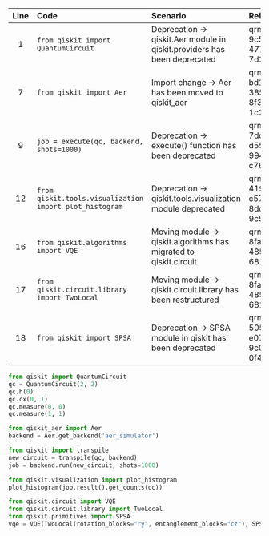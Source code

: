 | Line | Code                                                                                      | Scenario                                                              | Reference                                               | Artifact                                            | Refactoring                                                                                                                                                      |
| :--: | :---------------------------------------------------------------------------------------- | :-------------------------------------------------------------------- | :----------------------------------------------------- | :-------------------------------------------------- | :--------------------------------------------------------------------------------------------------------------------------------------------------------------- |
| 1    | `from qiskit import QuantumCircuit`                                                     | Deprecation -> qiskit.Aer module in qiskit.providers has been deprecated                   | qrn_notax_ddbb-9c5ff30f-89b3-477d-8e94-7d231d6ab6bd | qiskit                                             | `from qiskit import QuantumCircuit`                                                                                                                          |
| 7    | `from qiskit import Aer`                                                                 | Import change -> Aer has been moved to qiskit_aer                     | qrn_notax_ddbb-bd1ba6c7-3850-405b-8f3c-1c2d0a9e773f | qiskit                                             | `from qiskit_aer import Aer`                                                                                                                                 |
| 9    | `job = execute(qc, backend, shots=1000)`                                               | Deprecation -> execute() function has been deprecated                   | qrn_notax_ddbb-7dcaf104-d552-4d87-994a-c7691846d9a9 | qiskit                                             | `new_circuit = transpile(qc, backend); job = backend.run(new_circuit, shots=1000)`                                                                          |
| 12   | `from qiskit.tools.visualization import plot_histogram`                                  | Deprecation -> qiskit.tools.visualization module deprecated               | qrn_notax_ddbb-4194776d-c578-4b79-8dc6-9c5e286bc808 | qiskit.tools                                      | `from qiskit.visualization import plot_histogram`                                                                                                           |
| 16   | `from qiskit.algorithms import VQE`                                                     | Moving module -> qiskit.algorithms has migrated to qiskit.circuit      | qrn_notax_ddbb-8fa78c41-fe65-4855-a211-6812b683b158 | qiskit.algorithms                                  | `from qiskit.circuit import VQE`                                                                                                                              |
| 17   | `from qiskit.circuit.library import TwoLocal`                                           | Moving module -> qiskit.circuit.library has been restructured            | qrn_notax_ddbb-8fa78c41-fe65-4855-a211-6812b683b158 | qiskit.circuit.library                             | `from qiskit.circuit.library import TwoLocal`                                                                                                              |
| 18   | `from qiskit import SPSA`                                                                 | Deprecation -> SPSA module in qiskit has been deprecated                  | qrn_notax_ddbb-505b7b12-e076-47fe-9c06-0f458d519f1a | qiskit                                             | `from qiskit.primitives import SPSA`                                                                                                                       |

```python
from qiskit import QuantumCircuit
qc = QuantumCircuit(2, 2)
qc.h(0)
qc.cx(0, 1)
qc.measure(0, 0)
qc.measure(1, 1)

from qiskit_aer import Aer
backend = Aer.get_backend('aer_simulator')

from qiskit import transpile
new_circuit = transpile(qc, backend)
job = backend.run(new_circuit, shots=1000)

from qiskit.visualization import plot_histogram
plot_histogram(job.result().get_counts(qc))

from qiskit.circuit import VQE
from qiskit.circuit.library import TwoLocal
from qiskit.primitives import SPSA
vqe = VQE(TwoLocal(rotation_blocks="ry", entanglement_blocks="cz"), SPSA())
```